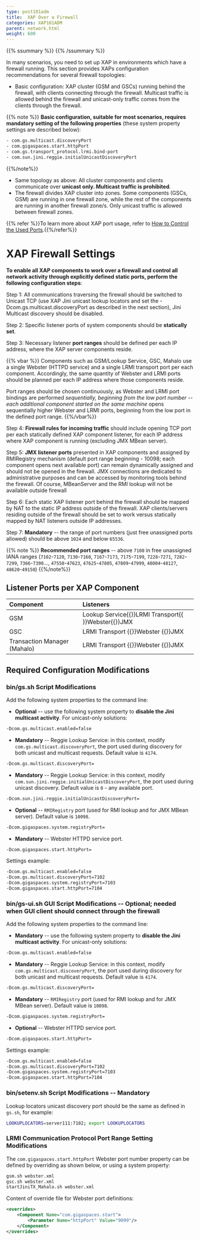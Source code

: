 ```yaml
---
type: post101adm
title:  XAP Over a Firewall
categories: XAP101ADM
parent: network.html
weight: 600
---
```


{{% ssummary   %}} {{% /ssummary %}}

In many scenarios, you need to set up XAP in environments which have a firewall running. This section&nbsp;provides&nbsp;XAPs configuration recommendations for several firewall topologies:

- Basic configuration: XAP cluster (GSM and GSCs) running behind the firewall, with clients connecting through the firewall. Multicast traffic is allowed behind the firewall and unicast-only traffic comes from the clients through the firewall.

{{% note %}}
**Basic configuration, suitable for most scenarios, requires mandatory setting of the following properties** (these system property settings are described below):


```bash
- com.gs.multicast.discoveryPort
- com.gigaspaces.start.httpPort
- com.gs.transport_protocol.lrmi.bind-port
- com.sun.jini.reggie.initialUnicastDiscoveryPort
```

{{%/note%}}

- Same topology as above: All cluster components and clients communicate over **unicast only. Multicast traffic is prohibited**.
- The firewall divides XAP cluster into zones. Some components (GSCs, GSM) are running in one firewall zone, while the rest of the components are running in another firewall zone/s. Only unicast traffic is allowed between firewall zones.

{{% refer %}}To learn more about XAP port usage, refer to [How to Control the Used Ports](./network-ports.html).{{%/refer%}}

# XAP Firewall Settings



**To enable all XAP components to work over a firewall and control all network activity through explicitly defined static ports, perform the following configuration steps**:

Step 1: All communications traversing the firewall should be switched to Unicast TCP (use XAP Jini unicast lookup locators and set the -Dcom.gs.multicast.discoveryPort as described in the next section), Jini Multicast discovery should be disabled.<br>

Step 2: Specific listener ports of system components should be **statically set**.   <br>

Step 3: Necessary listener **port ranges** should be defined per each IP address, where the XAP server components reside.

{{% vbar %}}
Components such as GSM/Lookup Service, GSC, Mahalo use a single Webster (HTTPD service) and a single LRMI transport port per each component. Accordingly, the same quantity of Webster and LRMI ports should be planned per each IP address where those components reside.

Port ranges should be chosen continuously, as Webster and LRMI port bindings are performed **sequentially*, beginning from the low port number -- each additional component started on the *same machine** opens sequentially higher Webster and LRMI ports, beginning from the low port in the defined port range.
{{%/vbar%}}

Step 4: **Firewall rules for incoming traffic** should include opening TCP port per each statically defined XAP component listener, for each IP address where XAP component is running (excluding JMX MBean server).<br>

Step 5: **JMX listener ports** presented in XAP components and assigned by RMIRegistry mechanism (default port range beginning - 10098; each component opens next available port) can remain dynamically assigned and should not be opened in the firewall. JMX connections are dedicated to administrative purposes and can be accessed by monitoring tools behind the firewall. Of course, MBeanServer and the RMI lookup will not be available outside firewall <br>

Step 6: Each static XAP listener port behind the firewall should be mapped by NAT to the static IP address outside of the firewall. XAP clients/servers residing outside of the firewall should be set to work versus statically mapped by NAT listeners outside IP addresses.<br>

Step 7: **Mandatory** -- the range of port numbers (just free unassigned ports allowed) should be above `1024` and below `65536`.

{{% note %}}
**Recommended port ranges** -- above `7100` in free unassigned IANA ranges (`7102`\-`7120`, `7130`\-`7160`, `7167`\-`7173`, `7175`\-`7199`, `7228`\-`7271`, `7282`\-`7299`, `7366`\-`7390`..., `47558`\-`47623`, `47625`\-`47805`, `47809`\-`47999`, `48004`\-`48127`, `48620`\-`49150`)
{{%/note%}}

## Listener Ports per XAP Component


| Component | Listeners |
|:----------|:----------|
| GSM | Lookup Service{{<wbr>}}LRMI Transport{{<wbr>}}Webster{{<wbr>}}JMX |
| GSC | LRMI Transport {{<wbr>}}Webster {{<wbr>}}JMX |
| Transaction Manager (Mahalo) | LRMI Transport {{<wbr>}}Webster {{<wbr>}}JMX |

## Required Configuration Modifications





### bin/gs.sh Script Modifications

Add the following system properties to the command line:

- **Optional** -- use the following system property to **disable the Jini multicast activity**. For unicast-only solutions:


```bash
-Dcom.gs.multicast.enabled=false
```

- **Mandatory** -- Reggie Lookup Service: in this context, modify `com.gs.multicast.discoveryPort`, the port used during discovery for both unicast and multicast requests. Default value is `4174`.


```bash
-Dcom.gs.multicast.discoveryPort=
```

- **Mandatory** -- Reggie Lookup Service: in this context, modify `com.sun.jini.reggie.initialUnicastDiscoveryPort`, the port used during unicast discovery. Default value is `0` - any available port.


```bash
-Dcom.sun.jini.reggie.initialUnicastDiscoveryPort=
```

- **Optional** -- `RMIRegistry` port (used for RMI lookup and for JMX MBean server). Default value is `10098`.


```bash
-Dcom.gigaspaces.system.registryPort=
```

- **Mandatory** -- Webster HTTPD service port.


```bash
-Dcom.gigaspaces.start.httpPort=
```

Settings example:


```bash
-Dcom.gs.multicast.enabled=false
-Dcom.gs.multicast.discoveryPort=7102
-Dcom.gigaspaces.system.registryPort=7103
-Dcom.gigaspaces.start.httpPort=7104
```

### bin/gs-ui.sh GUI Script Modifications -- Optional; needed when GUI client should connect through the firewall

Add the following system properties to the command line:

- **Mandatory** -- use the following system property to **disable the Jini multicast activity**. For unicast-only solutions:


```bash
-Dcom.gs.multicast.enabled=false
```

- **Mandatory** -- Reggie Lookup Service: in this context, modify `com.gs.multicast.discoveryPort`, the port used during discovery for both unicast and multicast requests. Default value is `4174`.


```bash
-Dcom.gs.multicast.discoveryPort=
```

- **Mandatory** -- `RMIRegistry` port (used for RMI lookup and for JMX MBean server). Default value is `10098`.


```bash
-Dcom.gigaspaces.system.registryPort=
```

- **Optional** -- Webster HTTPD service port.


```bash
-Dcom.gigaspaces.start.httpPort=
```

Settings example:


```bash
-Dcom.gs.multicast.enabled=false
-Dcom.gs.multicast.discoveryPort=7102
-Dcom.gigaspaces.system.registryPort=7103
-Dcom.gigaspaces.start.httpPort=7104
```

### bin/setenv.sh Script Modifications -- Mandatory

Lookup locators unicast discovery port should be the same as defined in `gs.sh`, for example:


```bash
LOOKUPLOCATORS=server111:7102; export LOOKUPLOCATORS
```

### LRMI Communication Protocol Port Range Setting Modifications


The `com.gigaspaces.start.httpPort` Webster port number property can be defined by overriding as shown below, or using a system property:


```bash
gsm.sh webster.xml
gsc.sh webster.xml
startJiniTX_Mahalo.sh webster.xml
```

Content of override file for Webster port definitions:


```xml
<overrides>
    <Component Name="com.gigaspaces.start">
        <Parameter Name="httpPort" Value="9099"/>
    </Component>
</overrides>
```



